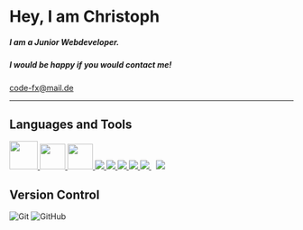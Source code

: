 # Hey, I am Christoph

##### I am a Junior Webdeveloper.

##### I would be happy if you would contact me!

[code-fx@mail.de](mailto:code-fx@mail.de)

---
## Languages and Tools
<p align="left">
    <a href="https://angular.io/" target="_blank" > <img src="https://angular.io/assets/images/logos/angular/angular.svg" style="width: 50px" /> </a>
    <a href="https://ngrx.io/" target="_blank" > <img src="https://ngrx.io/assets/images/badge.svg" style="width: 45px"/> </a>
    <a href="https://rxjs.dev/" target="_blank" > <img src ="https://rxjs.dev/generated/images/marketing/home/Rx_Logo-512-512.png" style="width: 45px" /> </a>
    <a href="https://developer.mozilla.org/en-US/docs/Web/JavaScript" target="_blank"> <img src="https://img.icons8.com/color/48/000000/javascript.png"/> </a>
    <a href="https://www.w3.org/html/" target="_blank"> <img src="https://img.icons8.com/color/48/000000/html-5.png"/> </a>
    <a href="https://www.w3schools.com/css/" target="_blank"> <img src="https://img.icons8.com/color/48/000000/css3.png"/> </a>
    <a href="https://getbootstrap.com" target="_blank"> <img src="https://img.icons8.com/color/48/000000/bootstrap.png"/> </a>
    <a style="padding-right:8px;" href="https://nodejs.org" target="_blank"> <img src="https://img.icons8.com/color/48/000000/nodejs.png"/> </a>
    <a href="https://icons8.com/icon/74402/mongodb"><img src="https://img.icons8.com/external-tal-revivo-shadow-tal-revivo/38/000000/external-mongodb-a-cross-platform-document-oriented-database-program-logo-shadow-tal-revivo.png"/></a>
</p>

## Version Control
![Git](https://img.shields.io/badge/git-%23F05033.svg?style=for-the-badge&logo=git&logoColor=white)
![GitHub](https://img.shields.io/badge/github-%23121011.svg?style=for-the-badge&logo=github&logoColor=white)
